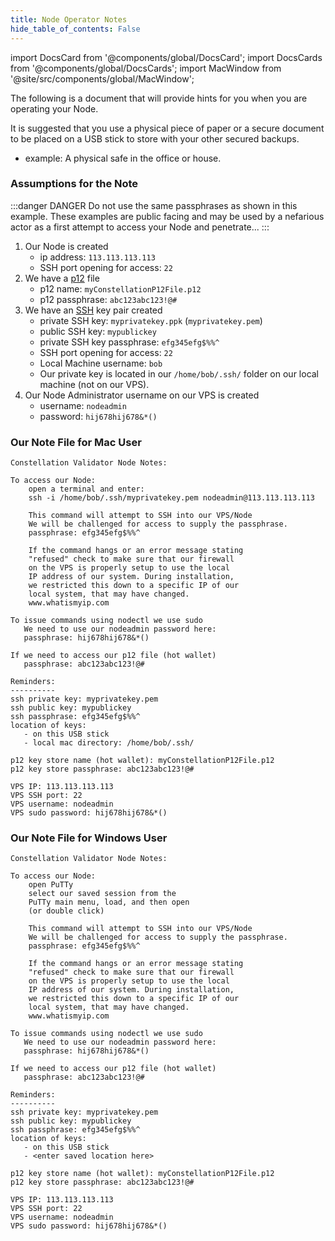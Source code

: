 ```yaml
---
title: Node Operator Notes
hide_table_of_contents: False
---
```

<intro-end />

import DocsCard from '@components/global/DocsCard';
import DocsCards from '@components/global/DocsCards';
import MacWindow from '@site/src/components/global/MacWindow';

<head>
  <title>Constellation Network Automation with nodectl</title>
  <meta
    name="description"
    content="Constellation Network Automation - Upgrade Tessellation with nodectl"
  />
</head>

The following is a document that will provide hints for you when you are operating your Node.  

It is suggested that you use a physical piece of paper or a secure document to be placed on a USB stick to store with your other secured backups.
  - example: A physical safe in the office or house.

### Assumptions for the Note

:::danger DANGER
Do not use the same passphrases as shown in this example.  These examples are public facing and may be used by a nefarious actor as a first attempt to access your Node and penetrate...
:::

1. Our Node is created
   - ip address: `113.113.113.113`
   - SSH port opening for access: `22`
1. We have a [p12](/validate/validator/p12) file
   - p12 name: `myConstellationP12File.p12`
   - p12 passphrase: `abc123abc123!@#`
1. We have an [SSH](/validate/validator/ssh-keys) key pair created
   - private SSH key: `myprivatekey.ppk` (`myprivatekey.pem`)
   - public SSH key: `mypublickey` 
   - private SSH key passphrase: `efg345efg$%%^`
   - SSH port opening for access: `22`
   - Local Machine username: `bob`
   - Our private key is located in our `/home/bob/.ssh/` folder on our local machine (not on our VPS).
1. Our Node Administrator username on our VPS is created
   - username: `nodeadmin`
   - password: `hij678hij678&*()`

### Our Note File for Mac User

```
Constellation Validator Node Notes:

To access our Node:
    open a terminal and enter:
    ssh -i /home/bob/.ssh/myprivatekey.pem nodeadmin@113.113.113.113
    
    This command will attempt to SSH into our VPS/Node 
    We will be challenged for access to supply the passphrase.
    passphrase: efg345efg$%%^

    If the command hangs or an error message stating 
    "refused" check to make sure that our firewall 
    on the VPS is properly setup to use the local 
    IP address of our system. During installation, 
    we restricted this down to a specific IP of our 
    local system, that may have changed.   
    www.whatismyip.com

To issue commands using nodectl we use sudo
   We need to use our nodeadmin password here:
   passphrase: hij678hij678&*()

If we need to access our p12 file (hot wallet)
   passphrase: abc123abc123!@#

Reminders:
----------
ssh private key: myprivatekey.pem
ssh public key: mypublickey
ssh passphrase: efg345efg$%%^
location of keys:
   - on this USB stick
   - local mac directory: /home/bob/.ssh/

p12 key store name (hot wallet): myConstellationP12File.p12
p12 key store passphrase: abc123abc123!@#

VPS IP: 113.113.113.113
VPS SSH port: 22
VPS username: nodeadmin
VPS sudo password: hij678hij678&*()
```

### Our Note File for Windows User

```
Constellation Validator Node Notes:

To access our Node:
    open PuTTy
    select our saved session from the 
    PuTTy main menu, load, and then open
    (or double click)
    
    This command will attempt to SSH into our VPS/Node 
    We will be challenged for access to supply the passphrase.
    passphrase: efg345efg$%%^

    If the command hangs or an error message stating 
    "refused" check to make sure that our firewall 
    on the VPS is properly setup to use the local 
    IP address of our system. During installation, 
    we restricted this down to a specific IP of our 
    local system, that may have changed.   
    www.whatismyip.com

To issue commands using nodectl we use sudo
   We need to use our nodeadmin password here:
   passphrase: hij678hij678&*()

If we need to access our p12 file (hot wallet)
   passphrase: abc123abc123!@#

Reminders:
----------
ssh private key: myprivatekey.pem
ssh public key: mypublickey
ssh passphrase: efg345efg$%%^
location of keys:
   - on this USB stick
   - <enter saved location here>

p12 key store name (hot wallet): myConstellationP12File.p12
p12 key store passphrase: abc123abc123!@#

VPS IP: 113.113.113.113
VPS SSH port: 22
VPS username: nodeadmin
VPS sudo password: hij678hij678&*()
```